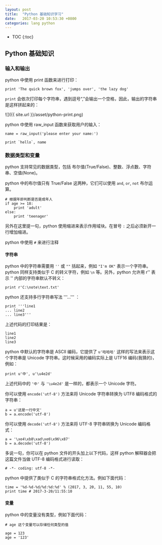 ```yaml
---
layout: post
title:  "Python 基础知识学习"
date:   2017-03-20 10:53:30 +0800
categories: lang python
---
```


* TOC
{:toc}

## Python 基础知识

### 输入和输出

python 中使用 print 函数来进行打印：

```
print 'The quick brown fox', 'jumps over', 'the lazy dog'
```

`print` 会依次打印每个字符串，遇到逗号“,”会输出一个空格，因此，输出的字符串是这样拼起来的：

![]({{ site.url }}/asset/python-print.png)

python 中使用 raw_input 函数来获取用户的输入：

```
name = raw_input('please enter your name:')

print `hello`, name
```

### 数据类型和变量

python 支持常见的数据类型，包括 布尔值(True/False)、整数、浮点数、字符串、空值(None)。

python 中的布尔值只有 True/False 这两种，它们可以使用 `and`, `or`, `not` 布尔运算。

```
# 根据年龄判断是否是成年人
if age >= 18:
    print 'adult'
else:
    print 'teenager'
```

另外在这里提一句，python 使用缩进来表示作用域块。在冒号 `:` 之后必须新开一行增加缩进。

python 中使用 `#` 来进行注释

#### 字符串

python 中的字符串需要用 `''` 或 `""` 括起来，例如 `"I'm OK"` 表示一个字符串。python 同样支持类似于 C 的转义字符，例如 `\n` 等。另外，python 允许用 r'' 表示 '' 内部的字符串默认不转义：

```
print r'C:\note\text.txt'
```

python 还支持多行字符串写法 '''...''' ：

```
print '''line1
... line2
... line3'''
```

上述代码的打印结果是：

```
line1
line2
line3
```

python 中默认的字符串是 ASCII 编码，它提供了 `u'哈哈哈'` 这样的写法来表示这个字符串是 Unicode 字符串。这时候采用的编码实际上是 UTF16 编码(我猜的)，例如：

```
print u'中', u'\u4e2d'
```

上述代码中的 `'中'` 与 `'\u4e2d'` 是一样的，都表示一个 Unicode 字符。

你可以使用 `encode('utf-8')` 方法来将 Unicode 字符串转换为 UTF8 编码格式的字符串：

```
a = u'这是一行中文'
b = a.encode('utf-8')
```

你可以使用 `decode('utf-8')` 方法来将 UTF-8 字符串转换为 Unicode 编码格式：

```
a = '\xe4\xb8\xad\xe6\x96\x87'
b = a.decode('utf-8')
```

多说一句，你可以在 python 文件的开头加上以下代码，这样 python 解释器会把这篇文件当做 UTF-8 编码格式进行读取：

```
# -*- coding: utf-8 -*-
```

python 中提供了类似于 C 的字符串格式化方法。例如下面代码：

```
time = '%d-%d-%d/%d:%d:%d' % (2017, 3, 20, 11, 55, 10)
print time # 2017-3-20/11:55:10
```

#### 变量

python 中的变量没有类型，例如下面代码：

```
# age 这个变量可以存储任何类型的值

age = 123
age = '123' 
```